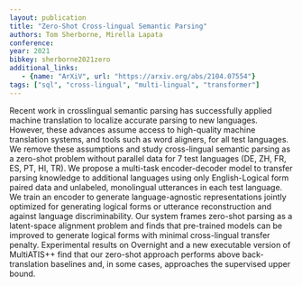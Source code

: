 ```yaml
---
layout: publication
title: "Zero-Shot Cross-lingual Semantic Parsing"
authors: Tom Sherborne, Mirella Lapata
conference:
year: 2021
bibkey: sherborne2021zero
additional_links:
   - {name: "ArXiV", url: "https://arxiv.org/abs/2104.07554"}
tags: ["sql", "cross-lingual", "multi-lingual", "transformer"]
---
```

Recent work in crosslingual semantic parsing has successfully applied machine translation to localize accurate parsing to new languages. However, these advances assume access to high-quality machine translation systems, and tools such as word aligners, for all test languages. We remove these assumptions and study cross-lingual semantic parsing as a zero-shot problem without parallel data for 7 test languages (DE, ZH, FR, ES, PT, HI, TR). We propose a multi-task encoder-decoder model to transfer parsing knowledge to additional languages using only English-Logical form paired data and unlabeled, monolingual utterances in each test language. We train an encoder to generate language-agnostic representations jointly optimized for generating logical forms or utterance reconstruction and against language discriminability. Our system frames zero-shot parsing as a latent-space alignment problem and finds that pre-trained models can be improved to generate logical forms with minimal cross-lingual transfer penalty. Experimental results on Overnight and a new executable version of MultiATIS++ find that our zero-shot approach performs above back-translation baselines and, in some cases, approaches the supervised upper bound.
